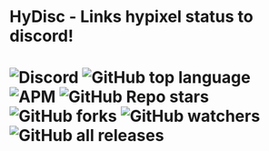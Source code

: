 <h1>HyDisc - Links hypixel status to discord!<h1/>

![Discord](https://img.shields.io/discord/952753366625316934?color=blue&label=Discord&logo=discord&logoColor=blue) ![GitHub top language](https://img.shields.io/github/languages/top/NeonBladeGit/HyDisc?color=red&label=100%25%20Python&logo=Python&logoColor=red) ![APM](https://img.shields.io/apm/l/vim-mode) ![GitHub Repo stars](https://img.shields.io/github/stars/NeonDevGit/HyDisc?color=yellow&label=Git%20Stars&logo=star&logoColor=yellow&style=plastic) ![GitHub forks](https://img.shields.io/github/forks/NeonDevGit/HyDisc?style=plastic) ![GitHub watchers](https://img.shields.io/github/watchers/NeonDevGit/HyDisc?label=Watchers&style=plastic) ![GitHub all releases](https://img.shields.io/github/downloads/NeonDevGit/HyDisc/total?color=green&label=Downloads&style=plastic)
